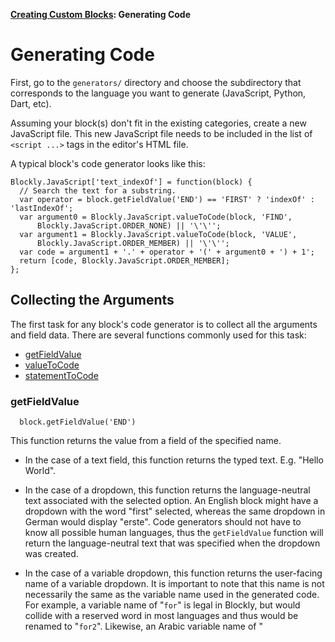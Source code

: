 **[Creating Custom Blocks](wiki/CustomBlocks): Generating Code**

# Generating Code

First, go to the ` generators/ ` directory and choose the subdirectory that corresponds to the language you want to generate (JavaScript, Python, Dart, etc).

Assuming your block(s) don't fit in the existing categories, create a new JavaScript file.  This new JavaScript file needs to be included in the list of ` <script ...> ` tags in the editor's HTML file.

A typical block's code generator looks like this:
```
Blockly.JavaScript['text_indexOf'] = function(block) {
  // Search the text for a substring.
  var operator = block.getFieldValue('END') == 'FIRST' ? 'indexOf' : 'lastIndexOf';
  var argument0 = Blockly.JavaScript.valueToCode(block, 'FIND',
      Blockly.JavaScript.ORDER_NONE) || '\'\'';
  var argument1 = Blockly.JavaScript.valueToCode(block, 'VALUE',
      Blockly.JavaScript.ORDER_MEMBER) || '\'\'';
  var code = argument1 + '.' + operator + '(' + argument0 + ') + 1';
  return [code, Blockly.JavaScript.ORDER_MEMBER];
};
```

## Collecting the Arguments

The first task for any block's code generator is to collect all the arguments and field data.  There are several functions commonly used for this task:

  * [getFieldValue](wiki/#getFieldValue)
  * [valueToCode](wiki/#valueToCode)
  * [statementToCode](wiki/#statementToCode)

### getFieldValue

```
  block.getFieldValue('END')
```

This function returns the value from a field of the specified name.

  * In the case of a text field, this function returns the typed text.  E.g. "Hello World".

  * In the case of a dropdown, this function returns the language-neutral text associated with the selected option.  An English block might have a dropdown with the word "first" selected, whereas the same dropdown in German would display "erste".  Code generators should not have to know all possible human languages, thus the ` getFieldValue ` function will return the language-neutral text that was specified when the dropdown was created.

  * In the case of a variable dropdown, this function returns the user-facing name of a variable dropdown.  It is important to note that this name is not necessarily the same as the variable name used in the generated code.  For example, a variable name of "` for `" is legal in Blockly, but would collide with a reserved word in most languages and thus would be renamed to "` for2 `".  Likewise, an Arabic variable name of "